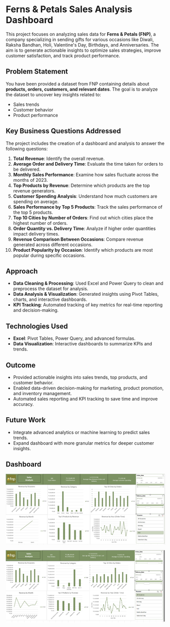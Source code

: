 # Ferns & Petals Sales Analysis Dashboard

This project focuses on analyzing sales data for **Ferns & Petals (FNP)**, a company specializing in sending gifts for various occasions like Diwali, Raksha Bandhan, Holi, Valentine's Day, Birthdays, and Anniversaries. The aim is to generate actionable insights to optimize sales strategies, improve customer satisfaction, and track product performance.

## Problem Statement
You have been provided a dataset from FNP containing details about **products, orders, customers, and relevant dates**. The goal is to analyze the dataset to uncover key insights related to:

- Sales trends
- Customer behavior
- Product performance

## Key Business Questions Addressed
The project includes the creation of a dashboard and analysis to answer the following questions:

1. **Total Revenue**: Identify the overall revenue.
2. **Average Order and Delivery Time**: Evaluate the time taken for orders to be delivered.
3. **Monthly Sales Performance**: Examine how sales fluctuate across the months of 2023.
4. **Top Products by Revenue**: Determine which products are the top revenue generators.
5. **Customer Spending Analysis**: Understand how much customers are spending on average.
6. **Sales Performance by Top 5 Products**: Track the sales performance of the top 5 products.
7. **Top 10 Cities by Number of Orders**: Find out which cities place the highest number of orders.
8. **Order Quantity vs. Delivery Time**: Analyze if higher order quantities impact delivery times.
9. **Revenue Comparison Between Occasions**: Compare revenue generated across different occasions.
10. **Product Popularity by Occasion**: Identify which products are most popular during specific occasions.

## Approach
- **Data Cleaning & Processing**: Used Excel and Power Query to clean and preprocess the dataset for analysis.
- **Data Analysis & Visualization**: Generated insights using Pivot Tables, charts, and interactive dashboards.
- **KPI Tracking**: Automated tracking of key metrics for real-time reporting and decision-making.

## Technologies Used
- **Excel**: Pivot Tables, Power Query, and advanced formulas.
- **Data Visualization**: Interactive dashboards to summarize KPIs and trends.

## Outcome
- Provided actionable insights into sales trends, top products, and customer behavior.
- Enabled data-driven decision-making for marketing, product promotion, and inventory management.
- Automated sales reporting and KPI tracking to save time and improve accuracy.

## Future Work
- Integrate advanced analytics or machine learning to predict sales trends.
- Expand dashboard with more granular metrics for deeper customer insights.

## Dashboard
![Dashboard1](https://github.com/raksharshetty67/Ferns_and_Petals_Sales_Analysis/blob/main/Dashboard1.png)

![Dashboard1](https://github.com/raksharshetty67/Ferns_and_Petals_Sales_Analysis/blob/main/Dashboard2.png)
